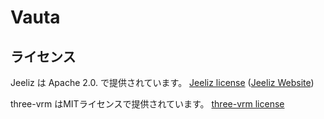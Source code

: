 # Vauta

## ライセンス

Jeeliz  は Apache 2.0.  で提供されています。
[Jeeliz  license](https://github.com/jeeliz/jeelizWeboji/blob/master/LICENSE)
([Jeeliz  Website](https://jeeliz.com/))

three-vrm はMITライセンスで提供されています。
[three-vrm license](https://github.com/rdrgn/three-vrm/blob/master/LICENSE)
